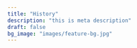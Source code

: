 ```yaml
---
title: "History"
description: "this is meta description"
draft: false
bg_image: "images/feature-bg.jpg"
---
```

